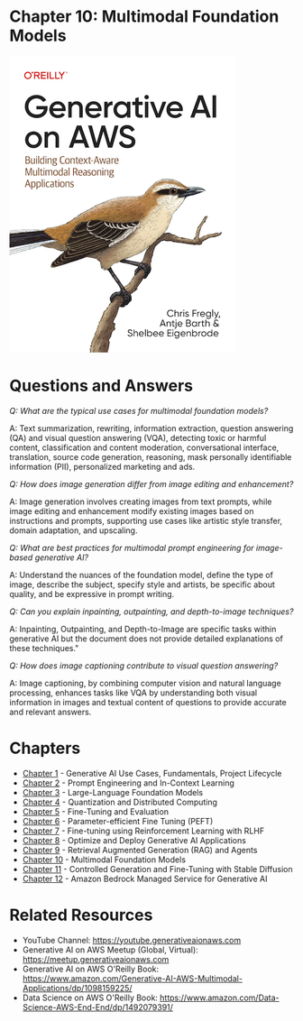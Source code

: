 # Chapter 10:  Multimodal Foundation Models
[![](../img/gaia_book_cover_sm.png)](https://www.amazon.com/Generative-AI-AWS-Multimodal-Applications/dp/1098159225/)

# Questions and Answers
_Q: What are the typical use cases for multimodal foundation models?_

A: Text summarization, rewriting, information extraction, question answering (QA) and visual question answering (VQA), detecting toxic or harmful content, classification and content moderation, conversational interface, translation, source code generation, reasoning, mask personally identifiable information (PII), personalized marketing and ads.

_Q: How does image generation differ from image editing and enhancement?_

A: Image generation involves creating images from text prompts, while image editing and enhancement modify existing images based on instructions and prompts, supporting use cases like artistic style transfer, domain adaptation, and upscaling.

_Q: What are best practices for multimodal prompt engineering for image-based generative AI?_

A: Understand the nuances of the foundation model, define the type of image, describe the subject, specify style and artists, be specific about quality, and be expressive in prompt writing.

_Q: Can you explain inpainting, outpainting, and depth-to-image techniques?_

A: Inpainting, Outpainting, and Depth-to-Image are specific tasks within generative AI but the document does not provide detailed explanations of these techniques."

_Q: How does image captioning contribute to visual question answering?_

A: Image captioning, by combining computer vision and natural language processing, enhances tasks like VQA by understanding both visual information in images and textual content of questions to provide accurate and relevant answers.

# Chapters
* [Chapter 1](/01_intro) - Generative AI Use Cases, Fundamentals, Project Lifecycle
* [Chapter 2](/02_prompt) - Prompt Engineering and In-Context Learning
* [Chapter 3](/03_foundation) - Large-Language Foundation Models
* [Chapter 4](/04_optimize) - Quantization and Distributed Computing
* [Chapter 5](/05_finetune) - Fine-Tuning and Evaluation
* [Chapter 6](/06_peft) - Parameter-efficient Fine Tuning (PEFT)
* [Chapter 7](/07_rlhf) - Fine-tuning using Reinforcement Learning with RLHF
* [Chapter 8](/08_deploy) - Optimize and Deploy Generative AI Applications
* [Chapter 9](/09_rag) - Retrieval Augmented Generation (RAG) and Agents
* [Chapter 10](/10_multimodal) - Multimodal Foundation Models
* [Chapter 11](/11_stablediffusion) - Controlled Generation and Fine-Tuning with Stable Diffusion
* [Chapter 12](/12_bedrock) - Amazon Bedrock Managed Service for Generative AI

# Related Resources
* YouTube Channel: https://youtube.generativeaionaws.com
* Generative AI on AWS Meetup (Global, Virtual): https://meetup.generativeaionaws.com
* Generative AI on AWS O'Reilly Book: https://www.amazon.com/Generative-AI-AWS-Multimodal-Applications/dp/1098159225/
* Data Science on AWS O'Reilly Book: https://www.amazon.com/Data-Science-AWS-End-End/dp/1492079391/

